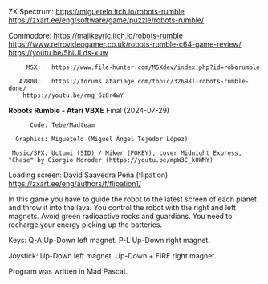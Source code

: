  ZX Spectrum:	https://miguetelo.itch.io/robots-rumble
		https://zxart.ee/eng/software/game/puzzle/robots-rumble/

   Commodore:	https://majikeyric.itch.io/robots-rumble
		https://www.retrovideogamer.co.uk/robots-rumble-c64-game-review/
		https://youtu.be/5blULds-xuw

         MSX:	https://www.file-hunter.com/MSXdev/index.php?id=roborumble

       A7800:	https://forums.atariage.com/topic/326981-robots-rumble-done/
		https://youtu.be/rmg_6z8r4wY


**Robots Rumble - Atari VBXE** Final (2024-07-29)

          Code: Tebe/Madteam

      Graphics: Miguetelo (Miguel Ángel Tejedor López)

     Music/SFX: Uctumi (SID) / Miker (POKEY), cover Midnight Express, "Chase" by Giorgio Moroder (https://youtu.be/mpW3C_k0WMY)

Loading screen: David Saavedra Peña (flipation) https://zxart.ee/eng/authors/f/flipation1/


In this game you have to guide the robot to the latest screen of each planet and throw it into the lava.
You control the robot with the right and left magnets. Avoid green radioactive rocks and guardians.
You need to recharge your energy picking up the batteries.

Keys: Q-A Up-Down left magnet. P-L Up-Down right magnet.

Joystick: Up-Down left magnet. Up-Down + FIRE right magnet.

Program was written in Mad Pascal.
